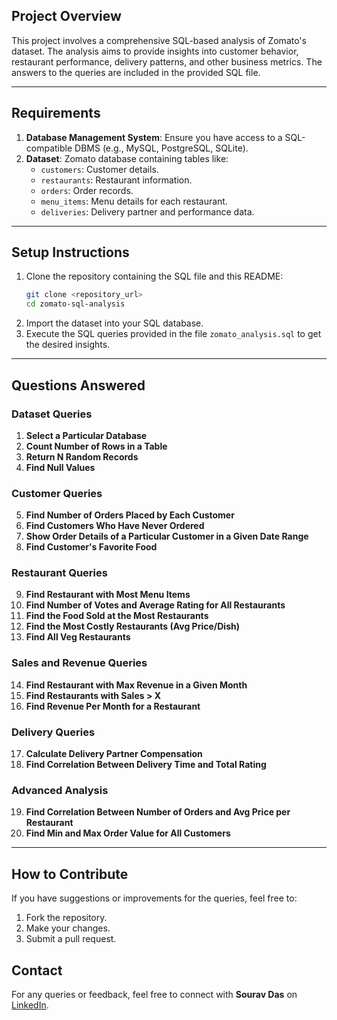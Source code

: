 ## Project Overview
This project involves a comprehensive SQL-based analysis of Zomato's dataset. The analysis aims to provide insights into customer behavior, restaurant performance, delivery patterns, and other business metrics. The answers to the queries are included in the provided SQL file.

---

## Requirements

1. **Database Management System**: Ensure you have access to a SQL-compatible DBMS (e.g., MySQL, PostgreSQL, SQLite).
2. **Dataset**: Zomato database containing tables like:
   - `customers`: Customer details.
   - `restaurants`: Restaurant information.
   - `orders`: Order records.
   - `menu_items`: Menu details for each restaurant.
   - `deliveries`: Delivery partner and performance data.

---

## Setup Instructions

1. Clone the repository containing the SQL file and this README:
   ```bash
   git clone <repository_url>
   cd zomato-sql-analysis
   ```
2. Import the dataset into your SQL database.
3. Execute the SQL queries provided in the file `zomato_analysis.sql` to get the desired insights.

---

## Questions Answered

### Dataset Queries

1. **Select a Particular Database**
2. **Count Number of Rows in a Table**
3. **Return N Random Records**
4. **Find Null Values**

### Customer Queries

5. **Find Number of Orders Placed by Each Customer**
6. **Find Customers Who Have Never Ordered**
7. **Show Order Details of a Particular Customer in a Given Date Range**
8. **Find Customer's Favorite Food**

### Restaurant Queries

9. **Find Restaurant with Most Menu Items**
10. **Find Number of Votes and Average Rating for All Restaurants**
11. **Find the Food Sold at the Most Restaurants**
12. **Find the Most Costly Restaurants (Avg Price/Dish)**
13. **Find All Veg Restaurants**

### Sales and Revenue Queries

14. **Find Restaurant with Max Revenue in a Given Month**
15. **Find Restaurants with Sales > X**
16. **Find Revenue Per Month for a Restaurant**

### Delivery Queries

17. **Calculate Delivery Partner Compensation**
18. **Find Correlation Between Delivery Time and Total Rating**

### Advanced Analysis

19. **Find Correlation Between Number of Orders and Avg Price per Restaurant**
20. **Find Min and Max Order Value for All Customers**

---


## How to Contribute
If you have suggestions or improvements for the queries, feel free to:
1. Fork the repository.
2. Make your changes.
3. Submit a pull request.


## Contact
For any queries or feedback, feel free to connect with **Sourav Das** on [LinkedIn](https://www.linkedin.com/in/sourav-das-654234248/). 
